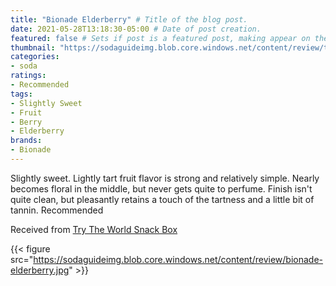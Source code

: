 ```yaml
---
title: "Bionade Elderberry" # Title of the blog post.
date: 2021-05-28T13:18:30-05:00 # Date of post creation.
featured: false # Sets if post is a featured post, making appear on the home page side bar.
thumbnail: "https://sodaguideimg.blob.core.windows.net/content/review/thumbs/bionade-elderberry.jpg" # Sets thumbnail image appearing inside card on homepage.
categories:
- soda
ratings:
- Recommended
tags:
- Slightly Sweet
- Fruit
- Berry
- Elderberry
brands:
- Bionade
---
```


Slightly sweet. Lightly tart fruit flavor is strong and relatively simple. Nearly becomes floral in the middle, but never gets quite to perfume. Finish isn't quite clean, but pleasantly retains a touch of the tartness and a little bit of tannin. Recommended

Received from [Try The World Snack Box](https://trytheworld.com)

{{< figure src="https://sodaguideimg.blob.core.windows.net/content/review/bionade-elderberry.jpg" >}}